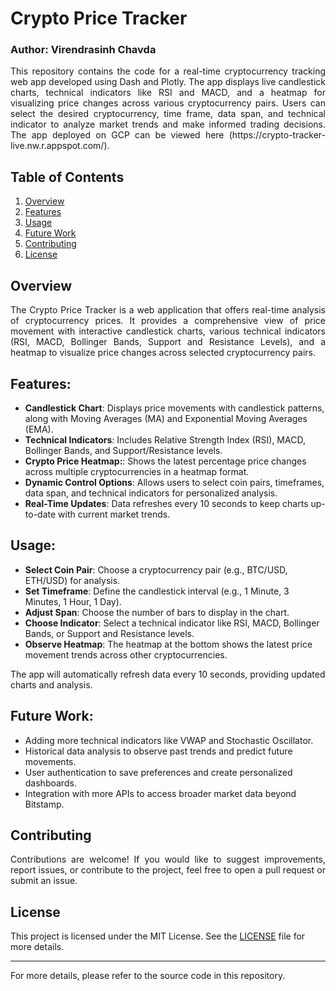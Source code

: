 # Crypto Price Tracker
### Author: Virendrasinh Chavda

<p align="justify">
This repository contains the code for a real-time cryptocurrency tracking web app developed using Dash and Plotly. The app displays live candlestick charts, technical indicators like RSI and MACD, and a heatmap for visualizing price changes across various cryptocurrency pairs. Users can select the desired cryptocurrency, time frame, data span, and technical indicator to analyze market trends and make informed trading decisions. The app deployed on GCP can be viewed here (https://crypto-tracker-live.nw.r.appspot.com/).
</p>

## Table of Contents
1. [Overview](#Overview)
2. [Features](#Features)
3. [Usage](#Usage)
4. [Future Work](#Future-Work)
5. [Contributing](#Contributing)
6. [License](#License)

## Overview
<p align="justify">
The Crypto Price Tracker is a web application that offers real-time analysis of cryptocurrency prices. It provides a comprehensive view of price movement with interactive candlestick charts, various technical indicators (RSI, MACD, Bollinger Bands, Support and Resistance Levels), and a heatmap to visualize price changes across selected cryptocurrency pairs.
</p>


## Features:
<p align="justify">

* **Candlestick Chart**: Displays price movements with candlestick patterns, along with Moving Averages (MA) and Exponential Moving Averages (EMA).
* **Technical Indicators**: Includes Relative Strength Index (RSI), MACD, Bollinger Bands, and Support/Resistance levels.
* **Crypto Price Heatmap:**: Shows the latest percentage price changes across multiple cryptocurrencies in a heatmap format.
* **Dynamic Control Options**: Allows users to select coin pairs, timeframes, data span, and technical indicators for personalized analysis.
* **Real-Time Updates**: Data refreshes every 10 seconds to keep charts up-to-date with current market trends.
</p>

## Usage:

* **Select Coin Pair**: Choose a cryptocurrency pair (e.g., BTC/USD, ETH/USD) for analysis.
* **Set Timeframe**: Define the candlestick interval (e.g., 1 Minute, 3 Minutes, 1 Hour, 1 Day).
* **Adjust Span**: Choose the number of bars to display in the chart.
* **Choose Indicator**: Select a technical indicator like RSI, MACD, Bollinger Bands, or Support and Resistance levels.
* **Observe Heatmap**: The heatmap at the bottom shows the latest price movement trends across other cryptocurrencies.

The app will automatically refresh data every 10 seconds, providing updated charts and analysis.


## Future Work:

* Adding more technical indicators like VWAP and Stochastic Oscillator.
* Historical data analysis to observe past trends and predict future movements.
* User authentication to save preferences and create personalized dashboards.
* Integration with more APIs to access broader market data beyond Bitstamp.

## Contributing
<p align="justify">
Contributions are welcome! If you would like to suggest improvements, report issues, or contribute to the project, feel free to open a pull request or submit an issue.
</p>

## License

This project is licensed under the MIT License. See the [LICENSE](LICENSE) file for more details.

---

For more details, please refer to the source code in this repository.

